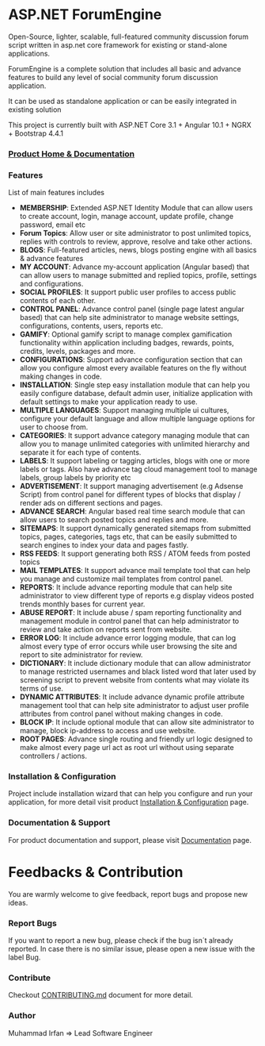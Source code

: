 # ASP.NET ForumEngine
Open-Source, lighter, scalable, full-featured community discussion forum script written in asp.net core framework for existing or stand-alone applications.

ForumEngine is a complete solution that includes all basic and advance features to build any level of social community forum discussion application.

It can be used as standalone application or can be easily integrated in existing solution

This project is currently built with ASP.NET Core 3.1 + Angular 10.1 + NGRX + Bootstrap 4.4.1


### [Product Home & Documentation](https://www.mediasoftpro.com/product/forumengine "Product Home & Documentation")

### Features

List of main features includes
- **MEMBERSHIP**: Extended ASP.NET Identity Module that can allow users to create account, login, manage account, update profile, change password, email etc
- **Forum Topics**: Allow user or site administrator to post unlimited topics, replies with controls to review, approve, resolve and take other actions.
- **BLOGS**: Full-featured articles, news, blogs posting engine with all basics & advance features
- **MY ACCOUNT**: Advance my-account application (Angular based) that can allow users to manage submitted and replied topics, profile, settings and configurations.
- **SOCIAL PROFILES**: It support public user profiles to access public contents of each other.
- **CONTROL PANEL**: Advance control panel (single page latest angular based) that can help site administrator to manage website settings, configurations, contents, users, reports etc.
- **GAMIFY**: Optional gamify script to manage complex gamification functionality within application including badges, rewards, points, credits, levels, packages and more.
- **CONFIGURATIONS**: Support advance configuration section that can allow you configure almost every available features on the fly without making changes in code.
- **INSTALLATION**: Single step easy installation module that can help you easily configure database, default admin user, initialize application with default settings to make your application ready to use.
- **MULTIPLE LANGUAGES**: Support managing multiple ui cultures, configure your default language and allow multiple language options for user to choose from.
- **CATEGORIES**: It support advance category managing module that can allow you to manage unlimited categories with unlimited hierarchy and separate it for each type of contents.
- **LABELS**: It support labeling or tagging articles, blogs with one or more labels or tags. Also have advance tag cloud management tool to manage labels, group labels by priority etc
- **ADVERTISEMENT**: It support managing advertisement (e.g Adsense Script) from control panel for different types of blocks that display / render ads on different sections and pages.
- **ADVANCE SEARCH**: Angular based real time search module that can allow users to search posted topics and replies and more.
- **SITEMAPS**: It support dynamically generated sitemaps from submitted topics, pages, categories, tags etc, that can be easily submitted to search engines to index your data and pages fastly.
- **RSS FEEDS**: It support generating both RSS / ATOM feeds from posted topics
- **MAIL TEMPLATES**: It support advance mail template tool that can help you manage and customize mail templates from control panel.
- **REPORTS**: It include advance reporting module that can help site administrator to view different type of reports e.g display videos posted trends monthly bases for current year.
- **ABUSE REPORT**: It include abuse / spam reporting functionality and management module in control panel that can help administrator to review and take action on reports sent from website.
- **ERROR LOG**: It include advance error logging module, that can log almost every type of error occurs while user browsing the site and report to site administrator for review.
- **DICTIONARY**: It include dictionary module that can allow administrator to manage restricted usernames and black listed word that later used by screening script to prevent website from contents what may violate its terms of use.
- **DYNAMIC ATTRIBUTES**: It include advance dynamic profile attribute management tool that can help site administrator to adjust user profile attributes from control panel without making changes in code.
- **BLOCK IP**: It include optional module that can allow site administrator to manage, block ip-address to access and use website.
- **ROOT PAGES**: Advance single routing and friendly url logic designed to make almost every page url act as root url without using separate controllers / actions.

### Installation & Configuration
Project include installation wizard that can help you configure and run your application, for more detail visit product [Installation & Configuration](https://www.mediasoftpro.com/docs/documentation/752/aspnet-forumengine-installation "Installation & Configuration") page.

### Documentation & Support
For product documentation and support, please visit [Documentation](https://www.mediasoftpro.com/documentation/forumengine "Documentation") page.

# Feedbacks & Contribution
You are warmly welcome to give feedback, report bugs and propose new ideas.

### Report Bugs
If you want to report a new bug, please check if the bug isn´t already reported. In case there is no similar issue, please open a new issue with the label Bug.

### Contribute
Checkout [CONTRIBUTING.md](https://github.com/mediasoftpro/forumengine/blob/master/CONTRIBUTING.md "CONTRIBUTING.md") document for more detail.

### Author
Muhammad Irfan => Lead Software Engineer

